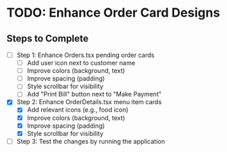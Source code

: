 # TODO: Enhance Order Card Designs

## Steps to Complete

- [ ] Step 1: Enhance Orders.tsx pending order cards
  - [ ] Add user icon next to customer name
  - [ ] Improve colors (background, text)
  - [ ] Improve spacing (padding)
  - [ ] Style scrollbar for visibility
  - [ ] Add "Print Bill" button next to "Make Payment"

- [x] Step 2: Enhance OrderDetails.tsx menu item cards
  - [x] Add relevant icons (e.g., food icon)
  - [x] Improve colors (background, text)
  - [x] Improve spacing (padding)
  - [x] Style scrollbar for visibility

- [ ] Step 3: Test the changes by running the application
